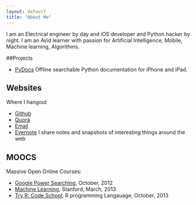 ```yaml
---
layout: default
title: "About Me"
---
```



I am an Electrical engineer by day and  iOS developer and Python hacker by night. I am an Avid learner with passion for Artificial Intelligence, Mobile, Machine learning, Algorithms. 


##Projects

* [PyDocs](https://itunes.apple.com/us/app/pydocs/id747985884?ls=1&mt=8) Offline searchable Python documentation for iPhone and iPad.


## Websites
Where I hangout

* [Github](https://github.com/mohamad-ibrahim)
* [Quora](http://www.quora.com/Mohammad-Ibrahim)
* [Email](mailto:mohamad@mohamad-ibrahim.com)
* [Evernote](https://www.evernote.com/pub/pathfinder23/mohammadsnotes) I share notes and snapshots of interesting things around the web

## MOOCS
Massive Open Online Courses:

* [Google Power Searching](http://www.powersearchingwithgoogle.com/), October, 2012
* [Machine Learning](https://www.coursera.org/course/ml),  Stanford, March, 2013
* [Try R: Code School](http://tryr.codeschool.com/),  R programming Langauage, October, 2013

</div>